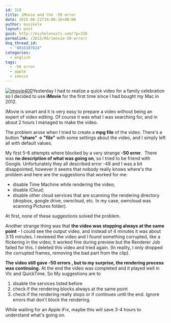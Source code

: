 ```yaml
---
id: 318
title: iMovie and the -50 error
date: 2015-06-22T19:00:16+00:00
author: musikele
layout: post
guid: http://michelenasti.com/?p=318
permalink: /2015/06/imovie-50-error/
dsq_thread_id:
  - "4016107614"
categories:
  - english
tags:
  - -50 error
  - apple
  - imovie
---
```

[<img class="alignleft size-full wp-image-320" src="https://i2.wp.com/michelenasti.com/wp-content/uploads/2015/06/imovie400.jpg?fit=400%2C400" alt="imovie400" srcset="https://i2.wp.com/michelenasti.com/wp-content/uploads/2015/06/imovie400.jpg?w=400 400w, https://i2.wp.com/michelenasti.com/wp-content/uploads/2015/06/imovie400.jpg?resize=150%2C150 150w, https://i2.wp.com/michelenasti.com/wp-content/uploads/2015/06/imovie400.jpg?resize=300%2C300 300w" sizes="(max-width: 400px) 100vw, 400px" data-recalc-dims="1" />](https://i2.wp.com/michelenasti.com/wp-content/uploads/2015/06/imovie400.jpg)Yesterday I had to realize a quick video for a family celebration so I decided to use **iMovie** for the first time since I had bought my Mac in 2012.

iMovie is smart and it is very easy to prepare a video without being an expert of video editing. Of course it was what I was searching for, and in about 2 hours I managed to make the video.

The problem arose when I tried to create a **mpg file** of the video. There's a button **"share" -> "file"** with some settings about the video, and I simply left all with default values.

My first 5-6 attempts where blocked by a very strange **-50 error**.  There was **no description of what was going on**, so I tried to be friend with Google. Unfortunately they all described error -49 and I was a bit disappointed, however it seems that nobody really knows where's the problem and here are the suggestions that worked for me:

  * disable Time Machine while rendering the video;
  * disable iCloud;
  * disable other cloud services that are scanning the rendering directory (dropbox, google drive, owncloud, etc. In my case, owncloud was scanning Pictures folder).

At first, none of these suggestions solved the problem.

Another strange thing was that **the video was stopping always at the same point** - I could see the output video, and instead of 4 minutes it was about 3:15 minutes. I reviewed the video and I found something corrupted, like a flickering in the video; it worked fine during preview but the Renderer Job failed for this. I deleted this video and tried again. (In reality, I only dropped the corrupted frames, removing the bad part from the clip).

**The video still gave -50 errors , but to my surprise, the rendering process was continuing.** At the end the video was completed and it played well in Vlc and QuickTime. So My suggestions are to

  1. disable the services listed before
  2. check if the rendering blocks always at the same point
  3. check if the rendering really stops or if continues until the end. Ignore errors that don't block the rendering.

While waiting for an Apple iFix, maybe this will save 3-4 hours to understand what's going on.